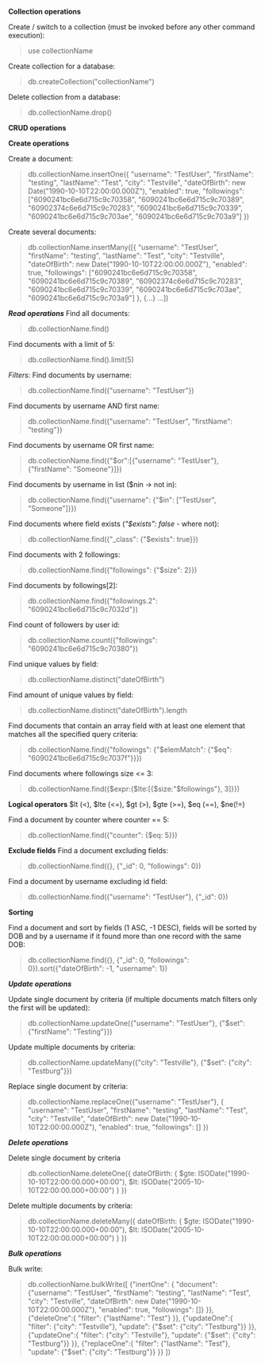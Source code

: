 ****Collection operations****

Create / switch to a collection (must be invoked before any other command execution): 
> use collectionName

Create collection for a database: 
> db.createCollection("collectionName")

Delete collection from a database: 
> db.collectionName.drop()


****CRUD operations****

**Create operations**

Create a document:
> db.collectionName.insertOne({
"username": "TestUser",
"firstName": "testing",
"lastName": "Test",
"city": "Testville",
"dateOfBirth": new Date("1990-10-10T22:00:00.000Z"),
"enabled": true,
"followings": ["6090241bc6e6d715c9c70358", "6090241bc6e6d715c9c70389", "60902374c6e6d715c9c70283", "6090241bc6e6d715c9c70339", "6090241bc6e6d715c9c703ae", "6090241bc6e6d715c9c703a9"]
})

Create several documents:
> db.collectionName.insertMany([{
"username": "TestUser",
"firstName": "testing",
"lastName": "Test",
"city": "Testville",
"dateOfBirth": new Date("1990-10-10T22:00:00.000Z"),
"enabled": true,
"followings": ["6090241bc6e6d715c9c70358", "6090241bc6e6d715c9c70389", "60902374c6e6d715c9c70283", "6090241bc6e6d715c9c70339", "6090241bc6e6d715c9c703ae", "6090241bc6e6d715c9c703a9"]
}, 
{...} 
...])


***Read operations***
Find all documents:
> db.collectionName.find()

Find documents with a limit of 5:
> db.collectionName.find().limit(5)


*Filters:*
Find documents by username:
> db.collectionName.find({"username": "TestUser"})

Find documents by username AND first name:
> db.collectionName.find({"username": "TestUser", "firstName": "testing"})

Find documents by username OR first name:
> db.collectionName.find({"$or":[{"username": "TestUser"}, {"firstName": "Someone"}]})

Find documents by username in list ($nin -> not in):
> db.collectionName.find({"username": {"$in": ["TestUser", "Someone"]}})

Find documents where field exists (*"$exists": false* - where not):
> db.collectionName.find({"_class": {"$exists": true}})

Find documents with 2 followings:
> db.collectionName.find({"followings": {"$size": 2}})

Find documents by followings[2]:
> db.collectionName.find({"followings.2": "6090241bc6e6d715c9c7032d"}) 

Find count of followers by user id:
> db.collectionName.count({"followings": "6090241bc6e6d715c9c70380"})

Find unique values by field:
> db.collectionName.distinct("dateOfBirth")

Find amount of unique values by field:
> db.collectionName.distinct("dateOfBirth").length

Find documents that contain an array field with at least one element that matches all the specified query criteria:
> db.collectionName.find({"followings": {"$elemMatch": {"$eq": "6090241bc6e6d715c9c7037f"}}})

Find documents where followings size <= 3:
> db.collectionName.find({$expr:{$lte:[{$size:"$followings"}, 3]}})

**Logical operators**
$lt (<), $lte (<=), $gt (>), $gte (>=), $eq (==), $ne(!=)

Find a document by counter where counter == 5:
> db.collectionName.find({"counter": {$eq: 5}})


**Exclude fields**
Find a document excluding fields:
> db.collectionName.find({}, {"_id": 0, "followings": 0})

Find a document by username excluding id field:
> db.collectionName.find({"username": "TestUser"}, {"_id": 0})


**Sorting**

Find a document and sort by fields (1 ASC, -1 DESC), fields will be sorted by DOB and by a username 
if it found more than one record with the same DOB:
> db.collectionName.find({}, {"_id": 0, "followings": 0}).sort({"dateOfBirth": -1, "username": 1})


***Update operations***

Update single document by criteria (if multiple documents match filters only the first will be updated):
> db.collectionName.updateOne({"username": "TestUser"}, {"$set": {"firstName": "Testing"}})

Update multiple documents by criteria:
> db.collectionName.updateMany({"city": "Testville"}, {"$set": {"city": "Testburg"}})

Replace single document by criteria:
> db.collectionName.replaceOne({"username": "TestUser"}, {
"username": "TestUser",
"firstName": "testing",
"lastName": "Test",
"city": "Testville",
"dateOfBirth": new Date("1990-10-10T22:00:00.000Z"),
"enabled": true,
"followings": []
})

***Delete operations***

Delete single document by criteria
> db.collectionName.deleteOne({
dateOfBirth: {
$gte: ISODate("1990-10-10T22:00:00.000+00:00"),
$lt: ISODate("2005-10-10T22:00:00.000+00:00")
}
})

Delete multiple documents by criteria:
> db.collectionName.deleteMany({
dateOfBirth: {
$gte: ISODate("1990-10-10T22:00:00.000+00:00"),
$lt: ISODate("2005-10-10T22:00:00.000+00:00")
}
})

***Bulk operations***

Bulk write:
> db.collectionName.bulkWrite([
{"inertOne": { 
"document": {"username": "TestUser",
"firstName": "testing",
"lastName": "Test",
"city": "Testville",
"dateOfBirth": new Date("1990-10-10T22:00:00.000Z"),
"enabled": true,
"followings": []}
}},
{"deleteOne":{
"filter": {"lastName": "Test"}
}},
{"updateOne":{
"filter": {"city": "Testville"},
"update": {"$set": {"city": "Testburg"}}
}},
{"updateOne":{
"filter": {"city": "Testville"},
"update": {"$set": {"city": "Testburg"}}
}},
{"replaceOne":{
"filter": {"lastName": "Test"},
"update": {"$set": {"city": "Testburg"}}
}}
])
